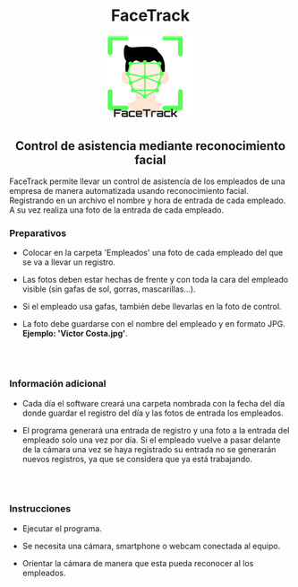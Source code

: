 <h1 align="center">FaceTrack</h1>

<div align="center">
<img src="logo/faceTrack-logo.png" alt="Logo" style="width:30%">
</div>
<h2 align="center">Control de asistencia mediante reconocimiento facial</h2>

FaceTrack permite llevar un control de asistencía de los empleados de una empresa de manera
automatizada usando reconocimiento facial. Registrando en un archivo el nombre y hora de 
entrada de cada empleado. A su vez realiza una foto de la entrada de cada empleado.

### Preparativos

- Colocar en la carpeta 'Empleados' una foto de cada empleado del que se va a llevar un registro.

- Las fotos deben estar hechas de frente y con toda la cara del empleado visible 
(sin gafas de sol, gorras, mascarillas...).

- Si el empleado usa gafas, también debe llevarlas en la foto de control.

- La foto debe guardarse con el nombre del empleado y en formato JPG. **Ejemplo: 'Victor Costa.jpg'**.

<br>
<br>

### Información adicional

- Cada día el software creará una carpeta nombrada con la fecha del día donde guardar el registro 
del día y las fotos de entrada los empleados.

- El programa generará una entrada de registro y una foto a la entrada del empleado solo una vez por día.
Si el empleado vuelve a pasar delante de la cámara una vez se haya registrado su entrada
no se generarán nuevos registros, ya que se considera que ya está trabajando.

<br>
<br>

### Instrucciones

- Ejecutar el programa.

- Se necesita una cámara, smartphone o webcam conectada al equipo.

- Orientar la cámara de manera que esta pueda reconocer al los empleados.

